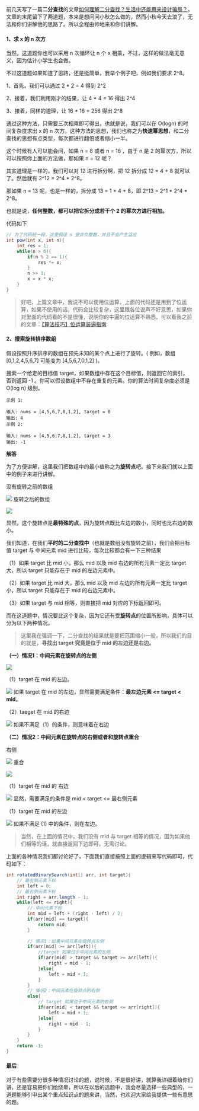 前几天写了一篇**二分查找**的文章[如何理解二分查找？生活中还能用来设计骗局？](https://mp.weixin.qq.com/s?__biz=Mzg2NzA4MTkxNQ==&mid=2247485513&idx=1&sn=35c8fc625497a13a484d3a653673077b&chksm=ce40439df937ca8b95b4eaff0575e3f28779d7216e54c6956c4f1eda5431096bd69c70adef96&token=739597699&lang=zh_CN#rd)，文章的末尾留下了两道题，本来是想问问小秋怎么做的，然而小秋今天去浪了，无法和你们讲解他的思路了。所以全程由帅地来和你们讲解。

#### 1、求 x 的 n 次方

当然，这道题你也可以采用 n 次循环让 n 个 x 相乘，不过，这样的做法毫无意义，因为估计小学生也会做。

不过这道题如果知道了思路，还是挺简单，我举个例子吧，例如我们要求 2^8。

1、首先，我们可以通过 2 * 2 = 4 得到 2^2

2、接着，我们利用刚才的结果，让 4 * 4 = 16 得出 2^4

3、接着，同样的道理，让 16 * 16 = 256 得出 2^8

通过这种方法，只需要三次相乘即可得出，也就是说，我们可以在 O(logn) 的时间复杂度求出 x 的 n 次方。这种方法的思想，我们也称之为**快速幂思想**，和二分查找的思想有点类型，每次都进行翻倍或者缩小一半。

这个时候有人可以能会问，如果 n = 8 或者 n = 16 ，由于 n 是 2 的幂次方，所以可以按照你上面的方法做，那如果 n = 12 呢？

其实道理是一样的，我们可以对 12 进行拆分啊，把 12 拆分成 12 = 4 + 8 就可以了。然后就有 2^12 = 2^4 * 2^8。

那如果 n = 13 呢，也是一样的，拆分成 13 = 1 + 4 + 8，即 2^13 = 2^1 * 2^4 * 2^8。

也就是说，**任何整数，都可以把它拆分成若干个 2 的幂次方进行相加。**

代码如下

```java
// 为了代码短一段，这里假设 n 是非负整数，并且不会产生溢出
int pow(int x, int n){
    int res = 1;
    while(n > 0){
        if(n % 2 == 1){
            res *= x;
        }
        n >> 1;
        x = x * x;
    }
}
```
> 好吧，上篇文章中，我说不可以使用位运算，上面的代码还是用到了位运算，如果不使用的话，代码会比较复杂，这里跟各位说声不好意思，如果你对里面的代码看的不是很懂，说明你的牛逼的位运算不熟悉，可以看我之前的文章：[【算法技巧】位运算装逼指南](https://mp.weixin.qq.com/s?__biz=Mzg2NzA4MTkxNQ==&mid=2247485441&idx=1&sn=2dd6e5e4b34bab5127ef5462bf5a90a6&chksm=ce4043d5f937cac3f0e5b4d0f90e52f4b56eba07f85ae63da41e7ea66d236e5c59cd24cc441b&token=739597699&lang=zh_CN#rd)

#### 2、搜索旋转排序数组

假设按照升序排序的数组在预先未知的某个点上进行了旋转。( 例如，数组 [0,1,2,4,5,6,7] 可能变为 [4,5,6,7,0,1,2] )。

搜索一个给定的目标值 target，如果数组中存在这个目标值，则返回它的索引，否则返回 -1 。你可以假设数组中不存在重复的元素。你的算法时间复杂度必须是 O(log n) 级别。

```
示例 1:

输入: nums = [4,5,6,7,0,1,2], target = 0
输出: 4
示例 2:

输入: nums = [4,5,6,7,0,1,2], target = 3
输出: -1
```

**解答**

为了方便讲解，这里我们把数组中的最小值称之为**旋转点**吧。接下来我们就以上面中的例子来进行讲解。

没有旋转之前的数组

![](https://user-gold-cdn.xitu.io/2019/6/4/16b2071a4837d7d1?w=696&h=209&f=png&s=7525)
旋转之后的数组

![](https://user-gold-cdn.xitu.io/2019/6/4/16b2072b5e7092b0?w=716&h=257&f=png&s=8566)

显然，这个旋转点是**最特殊的点**，因为旋转点既比左边的数小，同时也比右边的数小。

我们知道，在我们**平时的二分查找中**（也就是数组没有旋转之前），我们会把目标值 target 与 中间元素 mid 进行比较，每次比较都会有一下三种结果

（1）如果 target 比 mid 小，那么 mid 以及 mid 右边的所有元素一定比 target 大，所以 target 只能存在于 mid 的左边元素中。

（2）如果 target 比 mid 大，那么 mid 以及 mid 左边的所有元素一定比 target 小，所以 target 只能存在于 mid 的右边元素中。

（3）如果 target 与 mid 相等，则直接把 mid 对应的下标返回即可。

而在这道题中，情况要比这个复杂，因为它还有受**旋转点**的位置所影响，具体可以分为以下两种情况。

> 这里我在强调一下，二分查找的结果就是要把范围缩小一般，所以我们的目的就是，**寻找出 target 究竟是位于 mid 的左边还是右边。**

**（一）情况1：中间元素在旋转点的左侧**

![](https://user-gold-cdn.xitu.io/2019/6/4/16b20861cebfb47f?w=703&h=234&f=png&s=9243)


（1）target 在 mid 的左边。


![](https://user-gold-cdn.xitu.io/2019/6/4/16b20957fd8034ec?w=651&h=228&f=png&s=9607)
如果 target 在 mid 的左边，显然需要满足条件：**最左边元素 <= target < mid**。

（2）taeget 在 mid 的右边


![](https://user-gold-cdn.xitu.io/2019/6/4/16b20afd27c92bb5?w=787&h=210&f=png&s=9994)
如果不满足（1）的条件，则意味着在右边


**（二）情况2：中间元素在旋转点的右侧或者和旋转点重合**

右侧

![](https://user-gold-cdn.xitu.io/2019/6/4/16b20b5202513cc4?w=630&h=251&f=png&s=8958)
重合


![](https://user-gold-cdn.xitu.io/2019/6/4/16b20b6c1b2ddc07?w=680&h=268&f=png&s=9706)

（1）target 在 mid 的 右边

![](https://user-gold-cdn.xitu.io/2019/6/4/16b20b922963eea9?w=630&h=241&f=png&s=9623)
显然，需要满足的条件是 mid < target <= 最右侧元素

（1）target 在 mid 的左边


![](https://user-gold-cdn.xitu.io/2019/6/4/16b20ba7e4b3cc34?w=672&h=207&f=png&s=9223)
如果不满足 (1) 中的条件，则在左边。

> 当然，在上面的情况中，我们没有 mid 与 target 相等的情况，因为如果他们相等的话，就直接返回下边即可，无需讨论。


上面的各种情况我们都讨论好了，下面我们直接按照上面的逻辑来写代码即可，代码如下：

```java
int rotatedBinarySearch(int[] arr, int target){
    // 最左侧元素下标
    int left = 0;
    // 最右侧元素下标
    int right = arr.length - 1;
    while(left <= right){
        // 中间元素下标
        int mid = left + (right - left) / 2;
        if(arr[mid] == target){
            return mid;
        }
        
        // 情况1：如果中间元素在旋转点左侧
        if(arr[mid] >= arr[left]){
            //target 如果位于中间元素的左侧
            if(arr[mid] > target && target >= arr[left]){
                right = mid - 1;
            }else{
                left = mid + 1;
            }
        }
        // 情况2：中间元素在旋转点的右侧
        else{
            // target 如果位于中间元素的右侧
            if(arr[mid] < target && target <= arr[right]){
                left = mid + 1;
            }else{
                right = mid - 1;
            }
        }
    }
    return -1;
}
```

#### 最后

对于有些需要分很多种情况讨论的题，说时候，不是很好讲，就算我详细着给你们讲，还是容易把你们给绕晕，所以在以后的选题中，我会尽量选择一些典型的，一道题能够引申出某个重点知识点的题来讲，当然，也欢迎大家给我提供一些有意思的题。

